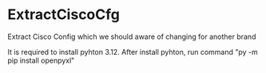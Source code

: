# ExtractCiscoCfg
Extract Cisco Config which we should aware of changing for another brand

It is required to install pyhton 3.12.
After install pyhton, run command "py -m pip install openpyxl"
